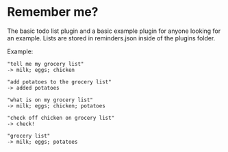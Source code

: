 Remember me?
===
The basic todo list plugin and a basic example plugin for anyone looking for an example.
Lists are stored in reminders.json inside of the plugins folder.

Example:
```
"tell me my grocery list"
-> milk; eggs; chicken

"add potatoes to the grocery list"
-> added potatoes

"what is on my grocery list"
-> milk; eggs; chicken; potatoes

"check off chicken on grocery list"
-> check!

"grocery list"
-> milk; eggs; potatoes
```